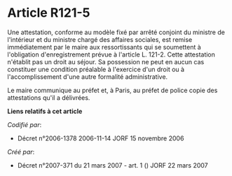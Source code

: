 # Article R121-5

Une attestation, conforme au modèle fixé par arrêté conjoint du ministre de l'intérieur et du ministre chargé des affaires
sociales, est remise immédiatement par le maire aux ressortissants qui se soumettent à l'obligation d'enregistrement prévue à
l'article L. 121-2. Cette attestation n'établit pas un droit au séjour. Sa possession ne peut en aucun cas constituer une
condition préalable à l'exercice d'un droit ou à l'accomplissement d'une autre formalité administrative.

Le maire communique au préfet et, à Paris, au préfet de police copie des attestations qu'il a délivrées.

**Liens relatifs à cet article**

_Codifié par_:

  - Décret n°2006-1378 2006-11-14 JORF 15 novembre 2006

_Créé par_:

  - Décret n°2007-371 du 21 mars 2007 - art. 1 () JORF 22 mars 2007
